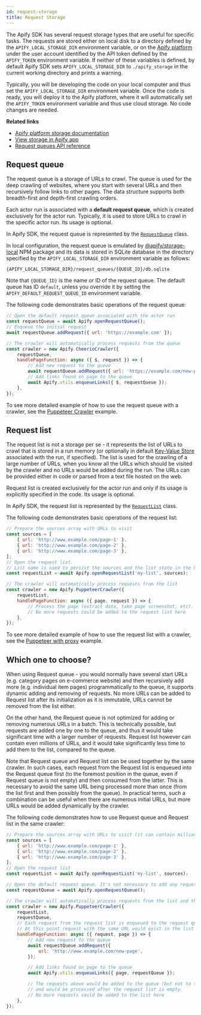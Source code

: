 ```yaml
---
id: request-storage
title: Request Storage
---
```


The Apify SDK has several request storage types that are useful for specific tasks. The requests are stored either on local disk to a directory defined by the
`APIFY_LOCAL_STORAGE_DIR` environment variable, or on the [Apify platform](/docs/guides/apify-platform) under the user account identified by the API token defined by the `APIFY_TOKEN` environment variable. If neither of these variables is defined, by default Apify SDK sets `APIFY_LOCAL_STORAGE_DIR` to `./apify_storage` in the current working directory and prints a warning.

Typically, you will be developing the code on your local computer and thus set the `APIFY_LOCAL_STORAGE_DIR` environment variable. Once the code is ready, you will deploy it to the Apify platform, where it will automatically set the `APIFY_TOKEN` environment variable and thus use cloud storage. No code changes are needed.

**Related links**

- [Apify platform storage documentation](https://docs.apify.com/storage)
- [View storage in Apify app](https://console.apify.com/storage)
- [Request queues API reference](https://docs.apify.com/api/v2#/reference/request-queues)

## Request queue

The request queue is a storage of URLs to crawl. The queue is used for the deep crawling of websites, where you start with several URLs and then recursively follow links to other pages. The data structure supports both breadth-first and depth-first crawling orders.

Each actor run is associated with a **default request queue**, which is created exclusively for the actor run. Typically, it is used to store URLs to crawl in the specific actor run. Its usage is optional.

In Apify SDK, the request queue is represented by the [`RequestQueue`](/docs/2.3/api/request-queue) class.

In local configuration, the request queue is emulated by [@apify/storage-local](https://github.com/apify/apify-storage-local-js) NPM package and its data is stored in SQLite database in the directory specified by the `APIFY_LOCAL_STORAGE_DIR` environment variable as follows:

```
{APIFY_LOCAL_STORAGE_DIR}/request_queues/{QUEUE_ID}/db.sqlite
```

Note that `{QUEUE_ID}` is the name or ID of the request queue. The default queue has ID `default`, unless you override it by setting the `APIFY_DEFAULT_REQUEST_QUEUE_ID` environment variable.

The following code demonstrates basic operations of the request queue:

```javascript
// Open the default request queue associated with the actor run
const requestQueue = await Apify.openRequestQueue();
// Enqueue the initial request
await requestQueue.addRequest({ url: 'https://example.com' });

// The crawler will automatically process requests from the queue
const crawler = new Apify.CheerioCrawler({
    requestQueue,
    handlePageFunction: async ({ $, request }) => {
        // Add new request to the queue
        await requestQueue.addRequest({ url: 'https://example.com/new-page' });
        // Add links found on page to the queue
        await Apify.utils.enqueueLinks({ $, requestQueue });
    },
});
```

To see more detailed example of how to use the request queue with a crawler, see the [Puppeteer Crawler](/docs/examples/puppeteer-crawler) example.

## Request list

The request list is not a storage per se - it represents the list of URLs to crawl that is stored in a run memory (or optionally in default [Key-Value Store](./result_storage.md#key-value-store) associated with the run, if specified). The list is used for the crawling of a large number of URLs, when you know all the URLs which should be visited by the crawler and no URLs would be added during the run. The URLs can be provided either in code or parsed from a text file hosted on the web.

Request list is created exclusively for the actor run and only if its usage is explicitly specified in the code. Its usage is optional.

In Apify SDK, the request list is represented by the [`RequestList`](/docs/2.3/api/request-list) class.

The following code demonstrates basic operations of the request list:

```javascript
// Prepare the sources array with URLs to visit
const sources = [
    { url: 'http://www.example.com/page-1' },
    { url: 'http://www.example.com/page-2' },
    { url: 'http://www.example.com/page-3' },
];
// Open the request list.
// List name is used to persist the sources and the list state in the key-value store
const requestList = await Apify.openRequestList('my-list', sources);

// The crawler will automatically process requests from the list
const crawler = new Apify.PuppeteerCrawler({
    requestList,
    handlePageFunction: async ({ page, request }) => {
        // Process the page (extract data, take page screenshot, etc).
        // No more requests could be added to the request list here
    },
});
```

To see more detailed example of how to use the request list with a crawler, see the [Puppeteer with proxy](/docs/examples/puppeteer-with-proxy) example.

## Which one to choose?

When using Request queue - you would normally have several start URLs (e.g. category pages on e-commerce website) and then recursively add more (e.g. individual item pages) programmatically to the queue, it supports dynamic adding and removing of requests. No more URLs can be added to Request list after its initialization as it is immutable, URLs cannot be removed from the list either.

On the other hand, the Request queue is not optimized for adding or removing numerous URLs in a batch. This is technically possible, but requests are added one by one to the queue, and thus it would take significant time with a larger number of requests. Request list however can contain even millions of URLs, and it would take significantly less time to add them to the list, compared to the queue.

Note that Request queue and Request list can be used together by the same crawler.
In such cases, each request from the Request list is enqueued into the Request queue first (to the foremost position in the queue, even if Request queue is not empty) and then consumed from the latter.
This is necessary to avoid the same URL being processed more than once (from the list first and then possibly from the queue).
In practical terms, such a combination can be useful when there are numerous initial URLs, but more URLs would be added dynamically by the crawler.

The following code demonstrates how to use Request queue and Request list in the same crawler:

```javascript
// Prepare the sources array with URLs to visit (it can contain millions of URLs)
const sources = [
    { url: 'http://www.example.com/page-1' },
    { url: 'http://www.example.com/page-2' },
    { url: 'http://www.example.com/page-3' },
];
// Open the request list
const requestList = await Apify.openRequestList('my-list', sources);

// Open the default request queue. It's not necessary to add any requests to the queue
const requestQueue = await Apify.openRequestQueue();

// The crawler will automatically process requests from the list and the queue
const crawler = new Apify.PuppeteerCrawler({
    requestList,
    requestQueue,
    // Each request from the request list is enqueued to the request queue one by one.
    // At this point request with the same URL would exist in the list and the queue
    handlePageFunction: async ({ request, page }) => {
        // Add new request to the queue
        await requestQueue.addRequest({
            url: 'http://www.example.com/new-page',
        });

        // Add links found on page to the queue
        await Apify.utils.enqueueLinks({ page, requestQueue });

        // The requests above would be added to the queue (but not to the list)
        // and would be processed after the request list is empty.
        // No more requests could be added to the list here
    },
});
```
